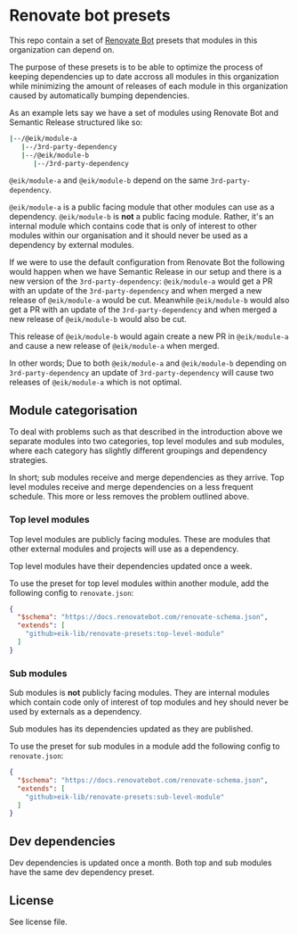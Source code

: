 # Renovate bot presets

This repo contain a set of [Renovate Bot](https://www.whitesourcesoftware.com/free-developer-tools/renovate/) presets that modules in this organization can depend on.

The purpose of these presets is to be able to optimize the process of keeping dependencies up to date accross all modules in this organization while minimizing the amount of releases of each module in this organization caused by automatically bumping dependencies.

As an example lets say we have a set of modules using Renovate Bot and Semantic Release structured like so:

```sh
|--/@eik/module-a
   |--/3rd-party-dependency
   |--/@eik/module-b
      |--/3rd-party-dependency
```

`@eik/module-a` and `@eik/module-b` depend on the same `3rd-party-dependency`.

`@eik/module-a` is a public facing module that other modules can use as a dependency. `@eik/module-b` is __not__ a public facing module. Rather, it's an internal module which contains code that is only of interest to other modules within our organisation and it should never be used as a dependency by external modules.

If we were to use the default configuration from Renovate Bot the following would happen when we have Semantic Release in our setup and there is a new version of the `3rd-party-dependency`: `@eik/module-a` would get a PR with an update of the `3rd-party-dependency` and when merged a new release of `@eik/module-a` would be cut. Meanwhile `@eik/module-b` would also get a PR with an update of the `3rd-party-dependency` and when merged a new release of `@eik/module-b` would also be cut. 

This release of `@eik/module-b` would again create a new PR in `@eik/module-a` and cause a new release of `@eik/module-a` when merged. 

In other words; Due to both `@eik/module-a` and `@eik/module-b` depending on `3rd-party-dependency` an update of `3rd-party-dependency` will cause two releases of `@eik/module-a` which is not optimal.

## Module categorisation

To deal with problems such as that described in the introduction above we separate modules into two categories, top level modules and sub modules, where each category has slightly different groupings and dependency strategies.

In short; sub modules receive and merge dependencies as they arrive. Top level modules receive and merge dependencies on a less frequent schedule. This more or less removes the problem outlined above.

### Top level modules

Top level modules are publicly facing modules. These are modules that other external modules and projects will use as a dependency. 

Top level modules have their dependencies updated once a week.

To use the preset for top level modules within another module, add the following config to `renovate.json`:

```json
{
  "$schema": "https://docs.renovatebot.com/renovate-schema.json",
  "extends": [
    "github>eik-lib/renovate-presets:top-level-module"
  ]
}
```

### Sub modules

Sub modules is __not__ publicly facing modules. They are internal modules which contain code only of interest of top modules and hey should never be used by externals as a dependency.

Sub modules has its dependencies updated as they are published.

To use the preset for sub modules in a module add the following config to `renovate.json`:

```json
{
  "$schema": "https://docs.renovatebot.com/renovate-schema.json",
  "extends": [
    "github>eik-lib/renovate-presets:sub-level-module"
  ]
}
```

## Dev dependencies

Dev dependencies is updated once a month. Both top and sub modules have the same dev dependency preset. 

## License

See license file.
